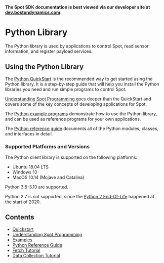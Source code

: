 <!--
Copyright (c) 2023 Boston Dynamics, Inc.  All rights reserved.

Downloading, reproducing, distributing or otherwise using the SDK Software
is subject to the terms and conditions of the Boston Dynamics Software
Development Kit License (20191101-BDSDK-SL).
-->

<p class="github-only">
<b>The Spot SDK documentation is best viewed via our developer site at <a href="https://dev.bostondynamics.com">dev.bostondynamics.com</a>. </b>
</p>

# Python Library

The Python library is used by applications to control Spot, read sensor information, and register payload services.

## Using the Python Library

The [Python QuickStart](quickstart.md) is the recommended way to get started using the Python library. It is a step-by-step guide that will help you install the Python libraries you need and run simple programs to control Spot.

[Understanding Spot Programming](understanding_spot_programming.md) goes deeper than the QuickStart and covers some of the key concepts of developing applications for Spot.

The [Python example programs](../../python/examples/README.md) demonstrate how to use the Python library, and can be used as reference programs for your own applications.

The [Python reference guide](../../python/README.md) documents all of the Python modules, classes, and interfaces in detail.

### Supported Platforms and Versions

The Python client library is supported on the following platforms:
  * Ubuntu 18.04 LTS
  * Windows 10
  * MacOS 10.14 (Mojave and Catalina)

Python 3.6-3.10 are supported.

Python 2.7 is _not_ supported, since the [Python 2 End-Of-Life](https://www.python.org/dev/peps/pep-0373/) happened at the start of 2020.

## Contents

* [Quickstart](quickstart.md)
* [Understanding Spot Programming](understanding_spot_programming.md)
* [Examples](../../python/examples/README.md)
* [Python Reference Guide](../../python/README.md)
* [Fetch Tutorial](fetch_tutorial/fetch1.md)
* [Data Collection Tutorial](daq_tutorial/daq1.md)
